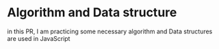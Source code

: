# Algorithm and Data structure

in this PR, I am practicing some necessary algorithm and Data structures are used in JavaScript
